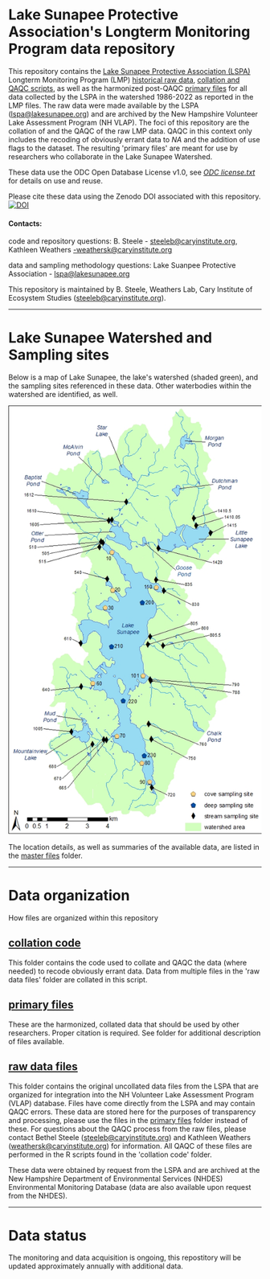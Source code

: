 # Lake Sunapee Protective Association's Longterm Monitoring Program data repository

This repository contains the [Lake Sunapee Protective Association (LSPA)](https://www.lakesunapee.org/) Longterm Monitoring Program (LMP) [historical raw data](https://github.com/Lake-Sunapee-Protective-Association/LMP/tree/main/raw%20data%20files), [collation and QAQC scripts](https://github.com/Lake-Sunapee-Protective-Association/LMP/tree/main/collation%20code), as well as the harmonized post-QAQC [primary files](https://github.com/Lake-Sunapee-Protective-Association/LMP/tree/main/primary%20files) for all data collected by the LSPA in the watershed 1986-2022 as reported in the LMP files. The raw data were made available by the LSPA (lspa@lakesunapee.org) and are archived by the New Hampshire Volunteer Lake Assessment Program (NH VLAP). The foci of this repository are the collation of and the QAQC of the raw LMP data. QAQC in this context only includes the recoding of obviously errant data to *NA* and the addition of use flags to the dataset. The resulting 'primary files' are meant for use by researchers who collaborate in the Lake Sunapee Watershed.

These data use the ODC Open Database License v1.0, see *[ODC license.txt](https://github.com/Lake-Sunapee-Protective-Association/LMP/blob/main/odc%20license.txt)* for details on use and reuse. 

Please cite these data using the Zenodo DOI associated with this repository.
[![DOI](https://zenodo.org/badge/345705980.svg)](https://zenodo.org/badge/latestdoi/345705980)

#### Contacts: 

code and repository questions: B. Steele - steeleb@caryinstitute.org, Kathleen Weathers -weathersk@caryinstitute.org

data and sampling methodology questions: Lake Suanpee Protective Association - lspa@lakesunapee.org

This repository is maintained by B. Steele, Weathers Lab, Cary Institute of Ecosystem Studies (steeleb@caryinstitute.org). 

***

# Lake Sunapee Watershed and Sampling sites

Below is a map of Lake Sunapee, the lake's watershed (shaded green), and the sampling sites referenced in these data. Other waterbodies within the watershed are identified, as well. 

![Lake Sunapee Watershed and Sampling sites](https://github.com/Lake-Sunapee-Protective-Association/LMP/blob/main/primary%20files/LMP%20sampling%20map%20v2.jpg)

The location details, as well as summaries of the available data, are listed in the [master files](https://github.com/Lake-Sunapee-Protective-Association/LMP/tree/main/primary%20files) folder.

***

# Data organization

How files are organized within this repository


## [collation code](https://github.com/Lake-Sunapee-Protective-Association/LMP/tree/main/collation%20code)

This folder contains the code used to collate and QAQC the data (where needed) to recode obviously errant data. Data from multiple files in the 'raw data files' folder are collated in this script.

## [primary files](https://github.com/Lake-Sunapee-Protective-Association/LMP/tree/main/primary%20files)

These are the harmonized, collated data that should be used by other researchers. Proper citation is required. See folder for additional description of files available.

## [raw data files](https://github.com/Lake-Sunapee-Protective-Association/LMP/tree/main/raw%20data%20files)

This folder contains the original uncollated data files from the LSPA that are organized for integration into the NH Volunteer Lake Assessment Program (VLAP) database. Files have come directly from the LSPA and may contain QAQC errors. These data are stored here for the purposes of transparency and processing, please use the files in the [primary files](https://github.com/Lake-Sunapee-Protective-Association/LMP/tree/main/primary%20files) folder instead of these. For questions about the QAQC process from the raw files, please contact Bethel Steele (steeleb@caryinstitute.org) and Kathleen Weathers (weathersk@caryinstitute.org) for information. All QAQC of these files are performed in the R scripts found in the 'collation code' folder.

These data were obtained by request from the LSPA and are archived at the New Hampshire Department of Environmental Services (NHDES) Environmental Monitoring Database (data are also available upon request from the NHDES).

***

# Data status

The monitoring and data acquisition is ongoing, this repostitory will be updated approximately annually with additional data.
